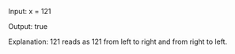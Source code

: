 Input: x = 121

Output: true

Explanation: 121 reads as 121 from left to right and from right to left.
